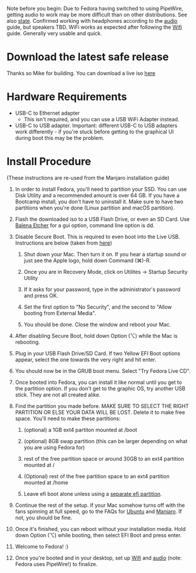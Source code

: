 Note before you begin: Due to Fedora having switched to using PipeWire, getting audio to work may be more difficult than on other distributions. See also [state](https://wiki.t2linux.org/state/). Confirmed working with headphones according to the [audio](https://wiki.t2linux.org/guides/audio-config/) guide, but speakers TBD. WiFi works as expected after following the [Wifi](https://wiki.t2linux.org/guides/wifi/) guide. Generally very usable and quick.

# Download the latest safe release

Thanks so Mike for building. You can download a live iso [here](https://github.com/mikeeq/mbp-fedora)

# Hardware Requirements

-   USB-C to Ethernet adapter
    -   This isn't required, and you can use a USB WiFi Adapter instead.
-   USB-C to USB adapter. Important: different USB-C to USB adapters work differently - if you're stuck before getting to the graphical UI during boot this may be the problem.

# Install Procedure

(These instructions are re-used from the Manjaro installation guide)

1. In order to install Fedora, you'll need to partition your SSD. You can use Disk Utility and a recommended amount is over 64 GB. If you have a Bootcamp install, you don't have to uninstall it. Make sure to have two partitions when you're done (Linux partition and macOS partition).
2. Flash the downloaded iso to a USB Flash Drive, or even an SD Card. Use [Balena Etcher](https://www.balena.io/etcher/) for a gui option, command line option is dd.
3. Disable Secure Boot. This is required to even boot into the Live USB. Instructions are below (taken from [here](https://support.apple.com/en-au/HT208330))

    1. Shut down your Mac. Then turn it on. If you hear a startup sound or just see the Apple logo, hold down Command (⌘)-R.

    2. Once you are in Recovery Mode, click on Utilites -> Startup Security Utility

    3. If it asks for your password, type in the administrator's password and press OK.

    4. Set the first option to "No Security", and the second to "Allow booting from External Media".

    5. You should be done. Close the window and reboot your Mac.

4. After disabling Secure Boot, hold down Option (⌥) while the Mac is rebooting.
5. Plug in your USB Flash Drive/SD Card. If two Yellow EFI Boot options appear, select the one towards the very right and hit enter.
6. You should now be in the GRUB boot menu. Select "Try Fedora Live CD".
7. Once booted into Fedora, you can install it like normal until you get to the partition option. If you don't get to the graphic OS, try another USB stick. They are not all created alike.
8. Find the partition you made before. MAKE SURE TO SELECT THE RIGHT PARTITION OR ELSE YOUR DATA WILL BE LOST. Delete it to make free space. You'll need to make these partitions:

    1. (optional) a 1GB ext4 partiton mounted at /boot

    2. (optional) 8GB swap partition (this can be larger depending on what you are using Fedora for)

    3. rest of the free partition space or around 30GB to an ext4 partition mounted at /

    4. (Optional) rest of the free partition space to an ext4 partition mounted at /home

    5. Leave efi boot alone unless using a [separate efi partition](https://wiki.t2linux.org/guides/windows/#using-seperate-efi-partitions).

9. Continue the rest of the setup. If your Mac somehow turns off with the fans spinning at full speed, go to the FAQs for [Ubuntu](https://wiki.t2linux.org/distributions/ubuntu/faq/) and [Manjaro](https://wiki.t2linux.org/distributions/manjaro/faq/). If not, you should be fine.
10. Once it's finished, you can reboot without your installation media. Hold down Option (⌥) while booting, then select EFI Boot and press enter.
11. Welcome to Fedora! :)
12. Once you're booted and in your desktop, set up [Wifi](https://wiki.t2linux.org/guides/wifi/) and [audio](https://wiki.t2linux.org/guides/audio-config/) (note: Fedora uses PipeWire!) to finalize.

